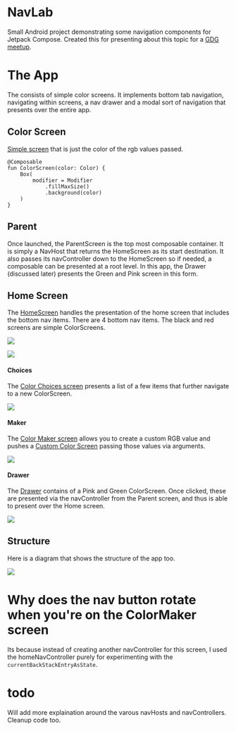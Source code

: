 # NavLab

Small Android project demonstrating some navigation components for Jetpack Compose. Created this for presenting about this topic for a [GDG meetup](https://www.meetup.com/GDGOmaha/events/nsccpsyccmbsb/).

# The App

The consists of simple color screens. It implements bottom tab navigation, navigating within screens, a nav drawer and a modal sort of navigation that presents over the entire app.

## Color Screen

[Simple screen](./app/src/main/java/com/pv/navigationlab/screens/ColorScreen.kt) that is just the color of the rgb values passed.


```
@Composable
fun ColorScreen(color: Color) {
    Box(
        modifier = Modifier
            .fillMaxSize()
            .background(color)
    )
}
```

## Parent

Once launched, the ParentScreen is the top most composable container. It is simply a NavHost that returns the HomeScreen as its start destination. It also passes its navController down to the HomeScreen so if needed, a composable can be presented at a root level. In this app, the Drawer (discussed later) presents the Green and Pink screen in this form.


## Home Screen

The [HomeScreen](./app/src/main/java/com/pv/navigationlab/screens/HomeScreen.kt) handles the presentation of the home screen that includes the bottom nav items. There are 4 bottom nav items. The black and red screens are simple ColorScreens.

![](./screenshots/home.png)

![](./screenshots/home2.png)

#### Choices

The [Color Choices screen](./app/src/main/java/com/pv/navigationlab/screens/ColorChoicesScreen.kt) presents a list of a few items that further navigate to a new ColorScreen.

![](./screenshots/choices.gif)

#### Maker

The [Color Maker screen](./app/src/main/java/com/pv/navigationlab/screens/ColorMakerScreen.kt) allows you to create a custom RGB value and pushes a [Custom Color Screen](./app/src/main/java/com/pv/navigationlab/screens/ColorChoicesScreen.kt) passing those values via arguments.

![](./screenshots/colorMaker.gif)

#### Drawer

The [Drawer](./app/src/main/java/com/pv/navigationlab/screens/DrawerContent.kt) contains of a Pink and Green ColorScreen. Once clicked, these are presented via the navController from the Parent screen, and thus is able to present over the Home screen.

![](./screenshots/drawer.gif)


## Structure

Here is a diagram that shows the structure of the app too.


![](./screenshots/structure.jpg)


# Why does the nav button rotate when you're on the ColorMaker screen

Its because instead of creating another navController for this screen, I used the homeNavController purely for experimenting with the `currentBackStackEntryAsState`.

# todo

Will add more explaination around the varous navHosts and navControllers. Cleanup code too.
